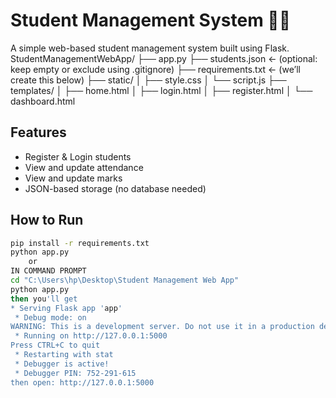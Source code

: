 
# Student Management System 🧑‍🎓

A simple web-based student management system built using Flask.
StudentManagementWebApp/
├── app.py
├── students.json        ← (optional: keep empty or exclude using .gitignore)
├── requirements.txt     ← (we’ll create this below)
├── static/
│   ├── style.css
│   └── script.js
├── templates/
│   ├── home.html
│   ├── login.html
│   ├── register.html
│   └── dashboard.html

## Features
- Register & Login students
- View and update attendance
- View and update marks
- JSON-based storage (no database needed)

## How to Run
```bash
pip install -r requirements.txt
python app.py
    or
IN COMMAND PROMPT
cd "C:\Users\hp\Desktop\Student Management Web App"
python app.py
then you'll get
* Serving Flask app 'app'
 * Debug mode: on
WARNING: This is a development server. Do not use it in a production deployment. Use a production WSGI server instead.
 * Running on http://127.0.0.1:5000
Press CTRL+C to quit
 * Restarting with stat
 * Debugger is active!
 * Debugger PIN: 752-291-615
then open: http://127.0.0.1:5000
